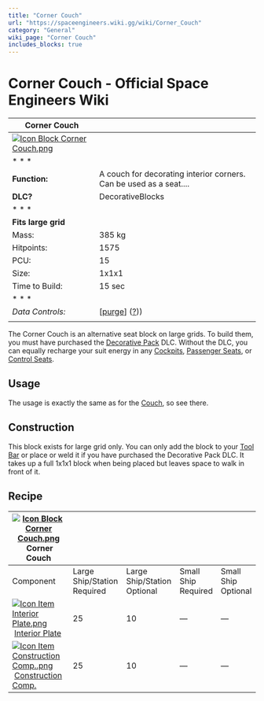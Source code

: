```yaml
---
title: "Corner Couch"
url: "https://spaceengineers.wiki.gg/wiki/Corner_Couch"
category: "General"
wiki_page: "Corner Couch"
includes_blocks: true
---
```


# Corner Couch - Official Space Engineers Wiki

| Corner Couch |     |
| --- | --- |
| [![Icon Block Corner Couch.png](https://spaceengineers.wiki.gg/images/c/c0/Icon_Block_Corner_Couch.png?d32ccd)](https://spaceengineers.wiki.gg/wiki/File:Icon_Block_Corner_Couch.png) |     |
| * * * |     |
| **Function:** | A couch for decorating interior corners. Can be used as a seat.... |
| **DLC?** | DecorativeBlocks |
| * * * |     |
| **Fits large grid** |     |
| Mass: | 385 kg |
| Hitpoints: | 1575 |
| PCU: | 15  |
| Size: | 1x1x1 |
| Time to Build: | 15 sec |
| * * * |     |
| _Data Controls:_ | \[[purge](https://spaceengineers.wiki.gg/wiki/Corner_Couch?action=purge)\] ([?](https://spaceengineers.wiki.gg/wiki/Template:Info_Block))) |
|     |     |

The Corner Couch is an alternative seat block on large grids. To build them, you must have purchased the [Decorative Pack](https://spaceengineers.wiki.gg/wiki/Decorative_Pack "Decorative Pack") DLC. Without the DLC, you can equally recharge your suit energy in any [Cockpits](https://spaceengineers.wiki.gg/wiki/Cockpit "Cockpit"), [Passenger Seats](https://spaceengineers.wiki.gg/wiki/Passenger_Seat "Passenger Seat"), or [Control Seats](https://spaceengineers.wiki.gg/wiki/Control_Seat "Control Seat").

## Usage

The usage is exactly the same as for the [Couch](https://spaceengineers.wiki.gg/wiki/Couch "Couch"), so see there.

## Construction

This block exists for large grid only. You can only add the block to your [Tool Bar](https://spaceengineers.wiki.gg/wiki/Tool_Bar "Tool Bar") or place or weld it if you have purchased the Decorative Pack DLC. It takes up a full 1x1x1 block when being placed but leaves space to walk in front of it.

## Recipe

| [![Icon Block Corner Couch.png](https://spaceengineers.wiki.gg/images/thumb/c/c0/Icon_Block_Corner_Couch.png/21px-Icon_Block_Corner_Couch.png?d32ccd)](https://spaceengineers.wiki.gg/wiki/Corner_Couch "Corner Couch") Corner Couch |     |     |     |     |
| --- | --- | --- | --- | --- |
| Component | Large Ship/Station  <br>Required | Large Ship/Station  <br>Optional | Small Ship  <br>Required | Small Ship  <br>Optional |
| [![Icon Item Interior Plate.png](https://spaceengineers.wiki.gg/images/thumb/7/77/Icon_Item_Interior_Plate.png/21px-Icon_Item_Interior_Plate.png?d80f8e)](https://spaceengineers.wiki.gg/wiki/Interior_Plate "Interior Plate") [Interior Plate](https://spaceengineers.wiki.gg/wiki/Interior_Plate "Interior Plate") | 25  | 10  | —   | —   |
| [![Icon Item Construction Comp..png](https://spaceengineers.wiki.gg/images/thumb/4/45/Icon_Item_Construction_Comp..png/21px-Icon_Item_Construction_Comp..png?cdc26f)](https://spaceengineers.wiki.gg/wiki/Construction_Comp. "Construction Comp.") [Construction Comp.](https://spaceengineers.wiki.gg/wiki/Construction_Comp. "Construction Comp.") | 25  | 10  | —   | —   |